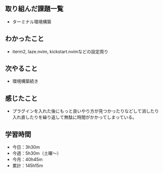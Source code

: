   ## 取り組んだ課題一覧
- ターミナル環境構築    
## わかったこと
- iterm2, laze.nvim, kickstart.nvimなどの設定周り
## 次やること
- 環境構築続き
## 感じたこと
- プラグインを入れた後にもっと良いやり方が見つかったりなどして消したり入れ直したりを繰り返して無駄に時間がかかってしまっている。
## 学習時間
- 今日：3h30m
- 今週：5h30m（土曜〜）
- 今月：40h45m
- 累計：145h15m
